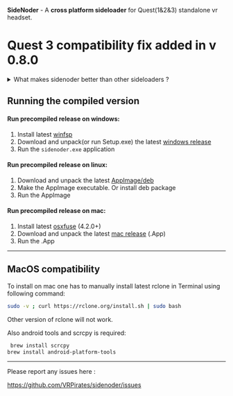 
**SideNoder** - A **cross platform sideloader** for Quest(1&2&3) standalone vr headset.

# Quest 3 compatibility fix added in v 0.8.0

<details>
<summary>
What makes sidenoder better than other sideloaders ?
</summary>

---

- **Automatically scan** hmd and drive, to **find available updates**.
- Apps automatically **update without losing app/cache/save data**.
- Apps can update **across mismatching apk signatures**.
- Drive list is **sorted** by date and offers **search function**.
- Drive list offers **pictures and versionCodes**.
- Much much more.

---

</details>

## Running the compiled version

#### Run precompiled release on windows:
1. Install latest [winfsp](https://github.com/billziss-gh/winfsp/releases/latest)
2. Download and unpack(or run Setup.exe) the latest [windows release](https://github.com/VRPirates/sidenoder/releases/latest)
3. Run the `sidenoder.exe` application

#### Run precompiled release on linux:
1. Download and unpack the latest [AppImage/deb](https://github.com/VRPirates/sidenoder/releases/latest)
2. Make the AppImage executable. Or install deb package
3. Run the AppImage

#### Run precompiled release on mac:
1. Install latest [osxfuse](https://github.com/osxfuse/osxfuse/releases) (4.2.0+)
2. Download and unpack the latest [mac release](https://github.com/VRPirates/sidenoder/releases/latest) (.App)
3. Run the .App


---

## MacOS compatibility

To install on mac one has to manually install latest rclone in Terminal using following command:
```bash
sudo -v ; curl https://rclone.org/install.sh | sudo bash
```
Other version of rclone will not work.

Also android tools and scrcpy is required:
```bash
 brew install scrcpy
brew install android-platform-tools
```

---

Please report any issues here :

https://github.com/VRPirates/sidenoder/issues

